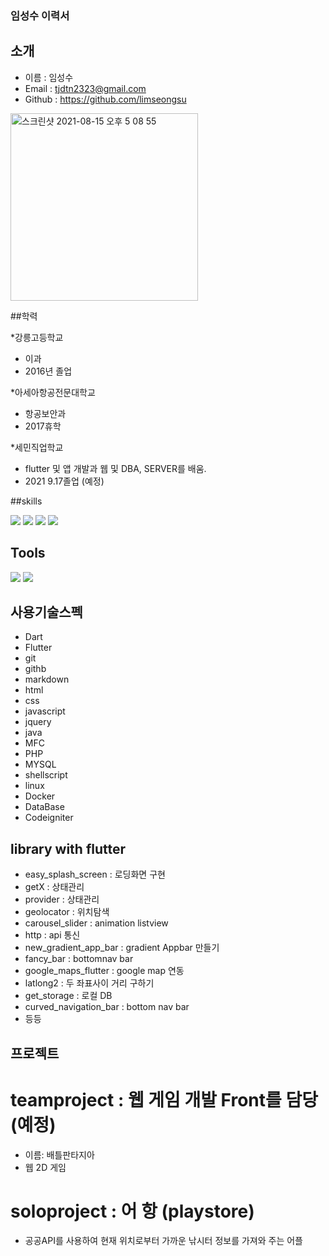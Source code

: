 ### 임성수 이력서

## 소개

* 이름 : 임성수
* Email : tjdtn2323@gmail.com 
* Github : https://github.com/limseongsu
<img width="300" height="300" alt="스크린샷 2021-08-15 오후 5 08 55" src="https://user-images.githubusercontent.com/79133729/129471674-f27a6474-3448-46d1-9764-b3f8fb65786e.png">

##학력

*강릉고등학교
- 이과 
- 2016년 졸업

*아세아항공전문대학교
- 항공보안과
- 2017휴학
 
*세민직업학교
- flutter 및 앱 개발과 웹 및 DBA, SERVER를 배움.
- 2021 9.17졸업 (예정)
  
##skills
<p>
  <img src="https://img.shields.io/badge/Android-3DDC84?style=flat-square&logo=Android&logoColor=white"/>
  <img src="https://img.shields.io/badge/iOS-000000?style=flat-square&logo=iOS&logoColor=white"/>
  <img src="https://img.shields.io/badge/Flutter-02569B?style=flat-square&logo=Flutter&logoColor=white"/>
  <img src="https://img.shields.io/badge/Java-007396?style=flat-square&logo=Java&logoColor=white"/>

</p>

## Tools
<p>
  <img src="https://img.shields.io/badge/Firebase-FFCA28?style=flat-square&logo=Firebase&logoColor=black"/>
  <img src="https://img.shields.io/badge/Git-F05032?style=flat-square&logo=Git&logoColor=white"/>
</p>

## 사용기술스펙
- Dart
- Flutter
- git
- githb
- markdown
- html
- css
- javascript
- jquery
- java
- MFC
- PHP
- MYSQL
- shellscript
- linux
- Docker
- DataBase
- Codeigniter

## library with flutter
- easy_splash_screen : 로딩화면 구현
- getX : 상태관리
- provider : 상태관리
- geolocator : 위치탐색
- carousel_slider : animation listview
- http : api 통신
- new_gradient_app_bar : gradient Appbar 만들기
- fancy_bar : bottomnav bar 
- google_maps_flutter : google map 연동
- latlong2 : 두 좌표사이 거리 구하기
- get_storage : 로컬 DB
- curved_navigation_bar : bottom nav bar
- 등등


## 프로젝트
# teamproject : 웹 게임 개발 Front를 담당 (예정)
- 이름: 배틀판타지아 
- 웹 2D 게임 
# soloproject : 어 항 (playstore)
- 공공API를 사용하여 현재 위치로부터 가까운 낚시터 정보를 가져와 주는 어플
